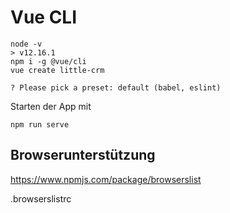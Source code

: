 # Vue CLI

    node -v
    > v12.16.1
    npm i -g @vue/cli
    vue create little-crm
    
    ? Please pick a preset: default (babel, eslint)

Starten der App mit

    npm run serve
    
## Browserunterstützung

https://www.npmjs.com/package/browserslist

.browserslistrc
